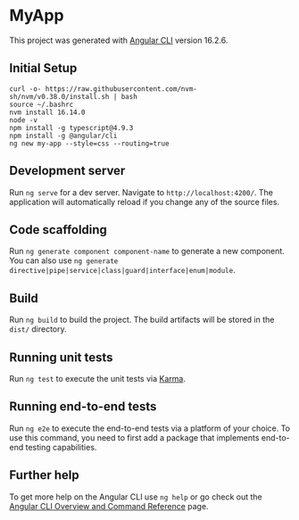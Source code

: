 # MyApp

This project was generated with [Angular CLI](https://github.com/angular/angular-cli) version 16.2.6.

## Initial Setup

`curl -o- https://raw.githubusercontent.com/nvm-sh/nvm/v0.38.0/install.sh | bash`  
`source ~/.bashrc`  
`nvm install 16.14.0`  
`node -v`  
`npm install -g typescript@4.9.3`  
`npm install -g @angular/cli`  
`ng new my-app --style=css --routing=true`  

## Development server

Run `ng serve` for a dev server. Navigate to `http://localhost:4200/`. The application will automatically reload if you change any of the source files.

## Code scaffolding

Run `ng generate component component-name` to generate a new component. You can also use `ng generate directive|pipe|service|class|guard|interface|enum|module`.

## Build

Run `ng build` to build the project. The build artifacts will be stored in the `dist/` directory.

## Running unit tests

Run `ng test` to execute the unit tests via [Karma](https://karma-runner.github.io).

## Running end-to-end tests

Run `ng e2e` to execute the end-to-end tests via a platform of your choice. To use this command, you need to first add a package that implements end-to-end testing capabilities.

## Further help

To get more help on the Angular CLI use `ng help` or go check out the [Angular CLI Overview and Command Reference](https://angular.io/cli) page.

